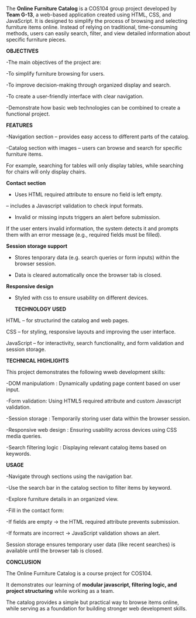 
The **Online Furniture Catalog** is a COS104 group project developed by **Team G-13**, a web-based application created using HTML, CSS, and JavaScript. It is designed to simplify the process of browsing and selecting furniture items online. Instead of relying on traditional, time-consuming methods, users can easily search, filter, and view detailed information about specific furniture pieces.

**OBJECTIVES**

-The main objectives of the project are:

-To simplify furniture browsing for users.

-To improve decision-making through organized display and search.

-To create a user-friendly interface with clear navigation.

-Demonstrate how basic web technologies can be combined to create a functional project.

**FEATURES**

-Navigation section – provides easy access to different parts of the catalog.

-Catalog section with images – users can browse and search for specific  furniture items.

For example, searching for tables will only display tables, while searching for chairs will only display chairs.

**Contact section**

- Uses HTML required attribute to ensure no field is left empty.

– includes a Javascript validation to check input formats.

- Invalid or missing inputs triggers an alert before submission.

If the user enters invalid information, the system detects it and prompts them with an error message (e.g., required fields must be filled).

**Session storage support**

- Stores tenporary data (e.g. search queries or form inputs) within the browser session.

-  Data is cleared automatically once the browser tab is closed.

  **Responsive design**

  - Styled with css to ensure usability on different devices.

    **TECHNOLOGY USED**

HTML – for structurind the catalog and web pages.

CSS – for styling, responsive layouts and improving the user interface.

JavaScript – for interactivity, search functionality, and form validation and session storage.

     
   **TECHNICAL HIGHLIGHTS**

This project demonstrates the following wweb development skills:

-DOM manipulatiom : Dynamically updating page content based on user input.

-Form validation: Using HTML5 required attribute and custom Javascript validation.

-Session storage : Temporarily storing user data within the browser session.

-Responsive web design : Ensuring usability across devices using CSS media queries.

-Search filtering logic : Displaying relevant catalog items based on keywords.

   **USAGE**

-Navigate through sections using the navigation bar.

-Use the search bar in the catalog section to filter items by keyword.

-Explore furniture details in an organized view.

-Fill in the contact form:

-If fields are empty → the HTML required attribute prevents submission.

-If formats are incorrect → JavaScript validation shows an alert.


Session storage ensures temporary user data (like recent searches) is available until the browser tab is closed.

 **CONCLUSION**

The Online Furniture Catalog is a course project for COS104.

It demonstrates our learning of **modular javascript, filtering logic, and project structuring** while working as a team.

The catalog provides a simple but practical way to browse items online, while serving as a foundation for building stronger web development skills.


